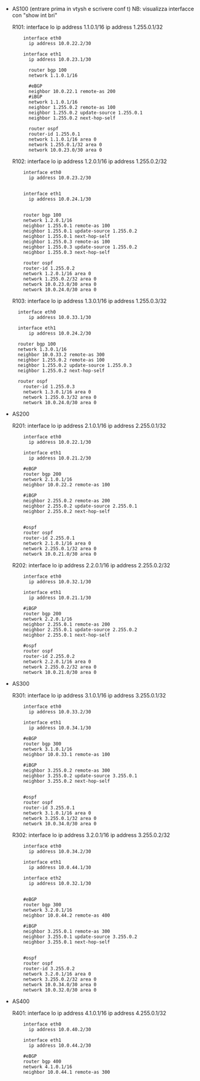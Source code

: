 - AS100 (entrare prima in vtysh e scrivere conf t) NB: visualizza interfacce con "show int bri"

	R101: interface lo
			ip address 1.1.0.1/16
			ip address 1.255.0.1/32

		  interface eth0
		  	ip address 10.0.22.2/30

		  interface eth1
		    ip address 10.0.23.1/30

			router bgp 100
			network 1.1.0.1/16

			#eBGP
			neighbor 10.0.22.1 remote-as 200 
			#iBGP
			network 1.1.0.1/16
			neighbor 1.255.0.2 remote-as 100
			neighbor 1.255.0.2 update-source 1.255.0.1
			neighbor 1.255.0.2 next-hop-self

			router ospf
		    router-id 1.255.0.1
		    network 1.1.0.1/16 area 0
		    network 1.255.0.1/32 area 0
		    network 10.0.23.0/30 area 0
		   


	R102: interface lo
			ip address 1.2.0.1/16
			ip address 1.255.0.2/32
			

		  interface eth0
		    ip address 10.0.23.2/30
		    

		  interface eth1
		    ip address 10.0.24.1/30
		    

		  router bgp 100
		  network 1.2.0.1/16
		  neighbor 1.255.0.1 remote-as 100
		  neighbor 1.255.0.1 update-source 1.255.0.2
		  neighbor 1.255.0.1 next-hop-self 
		  neighbor 1.255.0.3 remote-as 100
		  neighbor 1.255.0.3 update-source 1.255.0.2
		  neighbor 1.255.0.3 next-hop-self

		  router ospf
		  router-id 1.255.0.2
		  network 1.2.0.1/16 area 0
		  network 1.255.0.2/32 area 0
		  network 10.0.23.0/30 area 0
		  network 10.0.24.0/30 area 0



	R103: interface lo
			ip address 1.3.0.1/16
			ip address 1.255.0.3/32

		interface eth0
			ip address 10.0.33.1/30

		interface eth1
			ip address 10.0.24.2/30

		router bgp 100
		network 1.3.0.1/16
		neighbor 10.0.33.2 remote-as 300
		neighbor 1.255.0.2 remote-as 100
		neighbor 1.255.0.2 update-source 1.255.0.3
		neighbor 1.255.0.2 next-hop-self 

		router ospf
		  router-id 1.255.0.3
		  network 1.3.0.1/16 area 0
		  network 1.255.0.3/32 area 0
		  network 10.0.24.0/30 area 0


- AS200

	R201: interface lo
			ip address 2.1.0.1/16
			ip address 2.255.0.1/32

		  interface eth0
		  	ip address 10.0.22.1/30

		  interface eth1
		    ip address 10.0.21.2/30

		  #eBGP
		  router bgp 200
		  network 2.1.0.1/16	
		  neighbor 10.0.22.2 remote-as 100

		  #iBGP
		  neighbor 2.255.0.2 remote-as 200
		  neighbor 2.255.0.2 update-source 2.255.0.1
		  neighbor 2.255.0.2 next-hop-self


		  #ospf
		  router ospf
		  router-id 2.255.0.1
		  network 2.1.0.1/16 area 0
		  network 2.255.0.1/32 area 0
		  network 10.0.21.0/30 area 0



	R202: interface lo
			ip address 2.2.0.1/16
			ip address 2.255.0.2/32

		  interface eth0
		  	ip address 10.0.32.1/30

		  interface eth1
		    ip address 10.0.21.1/30

		  #iBGP
		  router bgp 200
		  network 2.2.0.1/16
		  neighbor 2.255.0.1 remote-as 200
		  neighbor 2.255.0.1 update-source 2.255.0.2
		  neighbor 2.255.0.1 next-hop-self

		  #ospf
		  router ospf
		  router-id 2.255.0.2
		  network 2.2.0.1/16 area 0
		  network 2.255.0.2/32 area 0
		  network 10.0.21.0/30 area 0


- AS300

	R301: interface lo
			ip address 3.1.0.1/16
			ip address 3.255.0.1/32

		  interface eth0
		  	ip address 10.0.33.2/30

		  interface eth1
		    ip address 10.0.34.1/30

		  #eBGP
		  router bgp 300
		  network 3.1.0.1/16	
		  neighbor 10.0.33.1 remote-as 100

		  #iBGP
		  neighbor 3.255.0.2 remote-as 300
		  neighbor 3.255.0.2 update-source 3.255.0.1
		  neighbor 3.255.0.2 next-hop-self


		  #ospf
		  router ospf
		  router-id 3.255.0.1
		  network 3.1.0.1/16 area 0
		  network 3.255.0.1/32 area 0
		  network 10.0.34.0/30 area 0

	R302: interface lo
			ip address 3.2.0.1/16
			ip address 3.255.0.2/32

		  interface eth0
		  	ip address 10.0.34.2/30

		  interface eth1
		    ip address 10.0.44.1/30

		  interface eth2
		  	ip address 10.0.32.1/30


		  #eBGP
		  router bgp 300
		  network 3.2.0.1/16	
		  neighbor 10.0.44.2 remote-as 400

		  #iBGP
		  neighbor 3.255.0.1 remote-as 300
		  neighbor 3.255.0.1 update-source 3.255.0.2
		  neighbor 3.255.0.1 next-hop-self


		  #ospf
		  router ospf
		  router-id 3.255.0.2
		  network 3.2.0.1/16 area 0
		  network 3.255.0.2/32 area 0
		  network 10.0.34.0/30 area 0
		  network 10.0.32.0/30 area 0


- AS400
	
	R401: interface lo
			ip address 4.1.0.1/16
			ip address 4.255.0.1/32

		  interface eth0
		  	ip address 10.0.40.2/30

		  interface eth1
		    ip address 10.0.44.2/30

		  #eBGP
		  router bgp 400
		  network 4.1.0.1/16	
		  neighbor 10.0.44.1 remote-as 300

